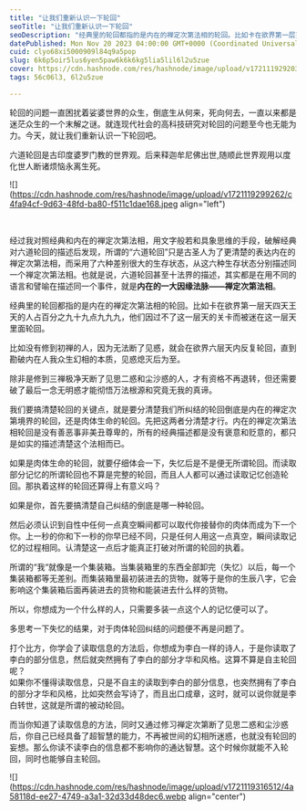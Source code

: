 ```yaml
---
title: "让我们重新认识一下轮回"
seoTitle: "让我们重新认识一下轮回"
seoDescription: "经典里的轮回都指的是内在的禅定次第法相的轮回。比如卡在欲界第一层天四天王天的人占百分之九十九点九九九，他们因过不了这一层天的关卡而被迷在这一层天里面轮回。"
datePublished: Mon Nov 20 2023 04:00:00 GMT+0000 (Coordinated Universal Time)
cuid: clyo68xi5000909l84q9a5pop
slug: 6k6p5oir5lus6yen5paw6k6k6kg5lia5lil6l2u5zue
cover: https://cdn.hashnode.com/res/hashnode/image/upload/v1721119292036/aa5ae036-1ce3-4b26-92d0-2a386cd2d157.jpeg
tags: 56c06l3, 6l2u5zue

---
```


轮回的问题一直困扰着娑婆世界的众生，倒底生从何来，死向何去，一直以来都是迷茫众生的一个末解之谜。就连现代社会的高科技研究对轮回的问题至今也无能为力。今天，就让我们重新认识一下轮回吧。

六道轮回是古印度婆罗门教的世界观。后来释迦牟尼佛出世,随顺此世界观用以度化世人断诸烦恼永离生死。

![](https://cdn.hashnode.com/res/hashnode/image/upload/v1721119299262/c4fa94cf-9d63-48fd-ba80-f511c1dae168.jpeg align="left")

​

经过我对照经典和内在的禅定次第法相，用文字般若和具象思维的手段，破解经典对六道轮回的描述后发现，所谓的“六道轮回”只是古圣人为了更清楚的表达内在的禅定次第法相，而采用了六种差别很大的生存状态，从这六种生存状态分别描述同一个禅定次第法相。也就是说，六道轮回甚至十法界的描述，其实都是在用不同的语言和譬喻在描述同一个事件，就是**内在的一大因缘法脉——禅定次第法相**。

经典里的轮回都指的是内在的禅定次第法相的轮回。比如卡在欲界第一层天四天王天的人占百分之九十九点九九九，他们因过不了这一层天的关卡而被迷在这一层天里面轮回。

  
比如没有修到初禅的人，因为无法断了见惑，就会在欲界六层天内反复轮回，直到勘破内在人我众生幻相的本质，见惑熄灭后为至。

  
除非是修到三禅极净天断了见思二惑和尘沙惑的人，才有资格不再退转，但还需要破了最后一念无明惑才能彻悟万法根源和究竟无我的真谛。

  
我们要搞清楚轮回的关键点，就是要分清楚我们所纠结的轮回倒底是内在的禅定次第境界的轮回，还是肉体生命的轮回。先把这两者分清楚才行。内在的禅定次第法相轮回是没有善恶事非美丑尊卑的，所有的经典描述都是没有褒意和贬意的，都只是如实的描述清楚这个法相而已。

  
如果是肉体生命的轮回，就要仔细体会一下，失忆后是不是便无所谓轮回。而读取部分记忆的所谓轮回也不算是完整的轮回，而且人人都可以通过读取记忆创造轮回。那执着这样的轮回还算得上有意义吗？

  
如果是你，首先要搞清楚自己纠结的倒底是哪一种轮回。

  
然后必须认识到自性中任何一点真空瞬间都可以取代你接替你的肉体而成为下一个你。上一秒的你和下一秒的你早已经不同，只是任何人用这一点真空，瞬间读取记忆的过程相同。认清楚这一点后才能真正打破对所谓的轮回的执着。

  
所谓的“我“就像是一个集装箱。当集装箱里的东西全部卸完（失忆）以后，每一个集装箱都等无差别。而集装箱里最初装进去的货物，就等于是你的生辰八字，它会影响这个集装箱后面再装进去的货物和能装进去什么样的货物。

  
所以，你想成为一个什么样的人，只需要多装一点这个人的记忆便可以了。

  
多思考一下失忆的结果，对于肉体轮回纠结的问题便不再是问题了。

  
打个比方，你学会了读取信息的方法后，你想成为李白一样的诗人，于是你读取了李白的部分信息，然后就突然拥有了李白的部分才华和风格。这算不算是自主轮回呢？  
如果你不懂得读取信息，只是不自主的读取到李白的部分信息，也突然拥有了李白的部分才华和风格，比如突然会写诗了，而且出口成章，这时，就可以说你就是李白转世，这就是所谓的被动轮回。

  
而当你知道了读取信息的方法，同时又通过修习禅定次第断了见思二惑和尘沙惑后，你自己已经具备了超智慧的能力，不再被世间的幻相所迷惑，也就没有轮回的妄想。那么你读不读李白的信息都不影响你的通达智慧。这个时候你就能不入轮回，同时也能够自主轮回。

![](https://cdn.hashnode.com/res/hashnode/image/upload/v1721119316512/4a58118d-ee27-4749-a3a1-32d33d48dec6.webp align="center")